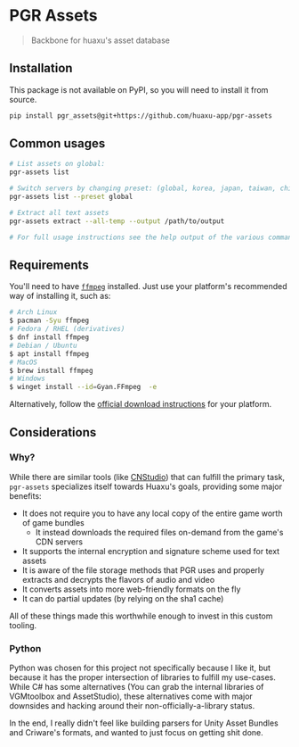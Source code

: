 # PGR Assets
> Backbone for huaxu's asset database

## Installation

This package is not available on PyPI, so you will need to install it from source.

```bash
pip install pgr_assets@git+https://github.com/huaxu-app/pgr-assets
```

## Common usages

```bash
# List assets on global:
pgr-assets list

# Switch servers by changing preset: (global, korea, japan, taiwan, china)
pgr-assets list --preset global

# Extract all text assets
pgr-assets extract --all-temp --output /path/to/output

# For full usage instructions see the help output of the various commands
```

## Requirements

You'll need to have [`ffmpeg`](https://ffmpeg.org/) installed. Just use your platform's recommended way of installing it, such as:

```bash
# Arch Linux
$ pacman -Syu ffmpeg
# Fedora / RHEL (derivatives)
$ dnf install ffmpeg
# Debian / Ubuntu
$ apt install ffmpeg
# MacOS
$ brew install ffmpeg
# Windows
$ winget install --id=Gyan.FFmpeg  -e
```

Alternatively, follow the [official download instructions](https://ffmpeg.org/download.html) for your platform.

## Considerations

### Why?

While there are similar tools (like [CNStudio](https://github.com/Razmoth/CNStudio)) that can fulfill the primary task, 
`pgr-assets` specializes itself towards Huaxu's goals, providing some major benefits:

- It does not require you to have any local copy of the entire game worth of game bundles 
  - It instead downloads the required files on-demand from the game's CDN servers
- It supports the internal encryption and signature scheme used for text assets
- It is aware of the file storage methods that PGR uses and properly extracts and decrypts
  the flavors of audio and video
- It converts assets into more web-friendly formats on the fly
- It can do partial updates (by relying on the sha1 cache)

All of these things made this worthwhile enough to invest in this custom tooling. 

### Python

Python was chosen for this project not specifically because I like it, but because it has the
proper intersection of libraries to fulfill my use-cases. While C# has some alternatives 
(You can grab the internal libraries of VGMtoolbox and AssetStudio),
these alternatives come with major downsides and hacking around their non-officially-a-library status.

In the end, I really didn't feel like building parsers for Unity Asset Bundles and Criware's formats,
and wanted to just focus on getting shit done.
